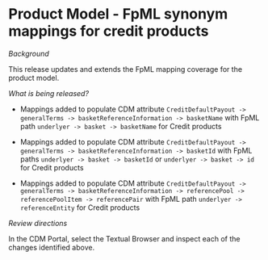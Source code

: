 # Product Model - FpML synonym mappings for credit products

_Background_

This release updates and extends the FpML mapping coverage for the product model.

_What is being released?_

- Mappings added to populate CDM attribute `CreditDefaultPayout -> generalTerms -> basketReferenceInformation -> basketName` with FpML path `underlyer -> basket -> basketName` for Credit products

- Mappings added to populate CDM attribute `CreditDefaultPayout -> generalTerms -> basketReferenceInformation -> basketId` with FpML paths `underlyer -> basket -> basketId` or `underlyer -> basket -> id` for Credit products

- Mappings added to populate CDM attribute `CreditDefaultPayout -> generalTerms -> basketReferenceInformation -> referencePool -> referencePoolItem -> referencePair` with FpML path `underlyer -> referenceEntity` for Credit products

_Review directions_

In the CDM Portal, select the Textual Browser and inspect each of the changes identified above.

